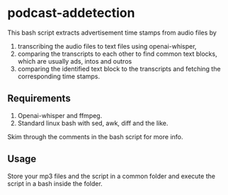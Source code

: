 # podcast-addetection

This bash script extracts advertisement time stamps from audio files by

1. transcribing the audio files to text files using openai-whisper,
2. comparing the transcripts to each other to find common text blocks, which are usually ads, intos and outros
3. comparing the identified text block to the transcripts and fetching the corresponding time stamps.

## Requirements

1. Openai-whisper and ffmpeg.
2. Standard linux bash with sed, awk, diff and the like.

Skim through the comments in the bash script for more info.

## Usage

Store your mp3 files and the script in a common folder and execute the script in a bash inside the folder. 

